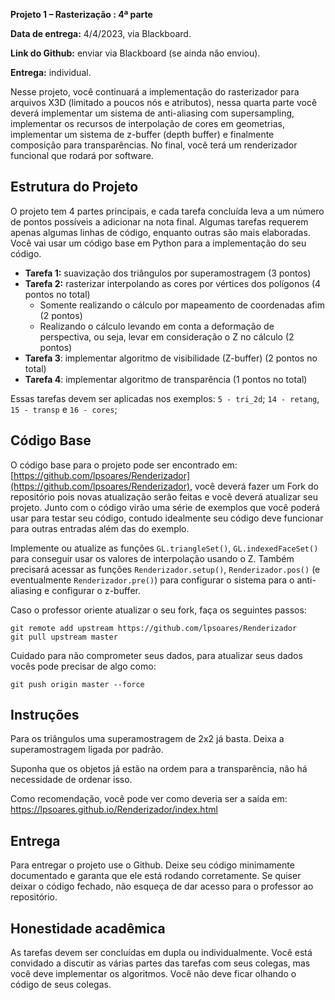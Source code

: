 
**Projeto 1 – Rasterização : 4ª parte**

**Data de entrega:** 4/4/2023, via Blackboard.

**Link do Github:** enviar via Blackboard (se ainda não enviou).

**Entrega:** individual.

Nesse projeto, você continuará a implementação do rasterizador para arquivos X3D (limitado a poucos nós e atributos), nessa quarta parte você deverá implementar um sistema de anti-aliasing com supersampling, implementar os recursos de interpolação de cores em geometrias, implementar um sistema de z-buffer (depth buffer) e finalmente composição para transparências. No final, você terá um renderizador funcional que rodará por software.

## Estrutura do Projeto

O projeto tem 4 partes principais, e cada tarefa concluída leva a um número de pontos possíveis a adicionar na nota final. Algumas tarefas requerem apenas algumas linhas de código, enquanto outras são mais elaboradas. Você vai usar um código base em Python para a implementação do seu código.


* **Tarefa 1:** suavização dos triângulos por superamostragem (3 pontos)
* **Tarefa 2:** rasterizar interpolando as cores por vértices dos polígonos (4 pontos no total)
    - Somente realizando o cálculo por mapeamento de coordenadas afim (2 pontos)
    - Realizando o cálculo levando em conta a deformação de perspectiva, ou seja, levar em consideração o Z no cálculo (2 pontos)
* **Tarefa 3**: implementar algoritmo de visibilidade (Z-buffer) (2 pontos no total)
* **Tarefa 4**: implementar algoritmo de transparência (1 pontos no total)

Essas tarefas devem ser aplicadas nos exemplos: `5 - tri_2d`; `14 - retang`, `15 - transp` e `16 - cores`;


## Código Base

O código base para o projeto pode ser encontrado em: [https://github.com/lpsoares/Renderizador](https://github.com/lpsoares/Renderizador), você deverá fazer um Fork do repositório pois novas atualização serão feitas e você deverá atualizar seu projeto. Junto com o código virão uma série de exemplos que você poderá usar para testar seu código, contudo idealmente seu código deve funcionar para outras entradas além das do exemplo.

Implemente ou atualize as funções `GL.triangleSet()`, `GL.indexedFaceSet()` para conseguir usar os valores de interpolação usando o Z. Também precisará acessar as funções `Renderizador.setup()`, `Renderizador.pos()` (e eventualmente `Renderizador.pre()`) para configurar o sistema para o anti-aliasing e configurar o z-buffer.

Caso o professor oriente atualizar o seu fork, faça os seguintes passos:

```
git remote add upstream https://github.com/lpsoares/Renderizador
git pull upstream master
```

Cuidado para não comprometer seus dados, para atualizar seus dados vocês pode precisar de algo como:

```
git push origin master --force
```

## Instruções

Para os triângulos uma superamostragem de 2x2 já basta. Deixa a superamostragem ligada por padrão.

Suponha que os objetos já estão na ordem para a transparência, não há necessidade de ordenar isso.

Como recomendação, você pode ver como deveria ser a saída em: https://lpsoares.github.io/Renderizador/index.html


## Entrega

Para entregar o projeto use o Github. Deixe seu código minimamente documentado e garanta que ele está rodando corretamente. Se quiser deixar o código fechado, não esqueça de dar acesso para o professor ao repositório.


## Honestidade acadêmica

As tarefas devem ser concluídas em dupla ou individualmente. Você está convidado a discutir as várias partes das tarefas com seus colegas, mas você deve implementar os algoritmos. Você não deve ficar olhando o código de seus colegas.

